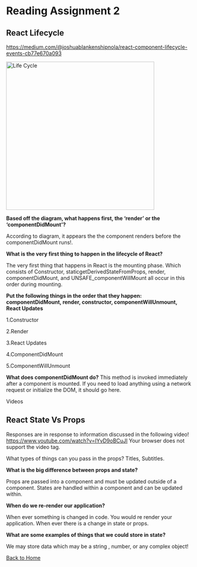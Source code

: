 # Reading Assignment 2

##  **React Lifecycle**

https://medium.com/@joshuablankenshipnola/react-component-lifecycle-events-cb77e670a093

<img src="https://miro.medium.com/max/1400/0*0saPKFiTUk6W3FYp" alt="Life Cycle" width="400"/>

**Based off the diagram, what happens first, the ‘render’ or the ‘componentDidMount’?**

According to diagram, it appears the the component renders before the componentDidMount runs!.

**What is the very first thing to happen in the lifecycle of React?**

The very first thing that happens in React is the mounting phase. Which consists of Constructor, staticgetDerivedStateFromProps, render, componentDidMount, and UNSAFE_componentWillMount all occur in this order during mounting.

**Put the following things in the order that they happen: componentDidMount, render, constructor, componentWillUnmount, React Updates**

1.Constructor

2.Render

3.React Updates

4.ComponentDidMount

5.ComponentWillUnmount


**What does componentDidMount do?**
This method is invoked immediately after a component is mounted. If you need to load anything using a network request or initialize the DOM, it should go here. 

Videos

## **React State Vs Props**

Responses are in response to information discussed in the following video!
https://www.youtube.com/watch?v=IYvD9oBCuJI
Your browser does not support the video tag.
</video>


What types of things can you pass in the props?
Titles, Subtitles. 

**What is the big difference between props and state?**

Props are passed into a component and must be updated outside of a component. States are handled within a component and can be updated within.

**When do we re-render our application?**

When ever something is changed in code. You would re render your application. When ever there is a change in state or props.

**What are some examples of things that we could store in state?**

We may store data which may be a string , number, or any complex object!

[Back to Home](https://zusolaris.github.io/reading-notes/)